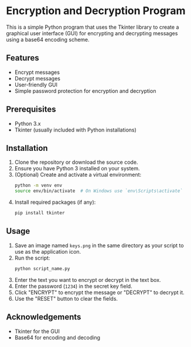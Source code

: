 # Encryption and Decryption Program

This is a simple Python program that uses the Tkinter library to create a graphical user interface (GUI) for encrypting and decrypting messages using a base64 encoding scheme.

## Features

- Encrypt messages
- Decrypt messages
- User-friendly GUI
- Simple password protection for encryption and decryption

## Prerequisites

- Python 3.x
- Tkinter (usually included with Python installations)

## Installation

1. Clone the repository or download the source code.
2. Ensure you have Python 3 installed on your system.
3. (Optional) Create and activate a virtual environment:
    ```sh
    python -m venv env
    source env/bin/activate  # On Windows use `env\Scripts\activate`
    ```
4. Install required packages (if any):
    ```sh
    pip install tkinter
    ```

## Usage

1. Save an image named `keys.png` in the same directory as your script to use as the application icon.
2. Run the script:
    ```sh
    python script_name.py
    ```
3. Enter the text you want to encrypt or decrypt in the text box.
4. Enter the password (`1234`) in the secret key field.
5. Click "ENCRYPT" to encrypt the message or "DECRYPT" to decrypt it.
6. Use the "RESET" button to clear the fields.


## Acknowledgements

- Tkinter for the GUI
- Base64 for encoding and decoding
